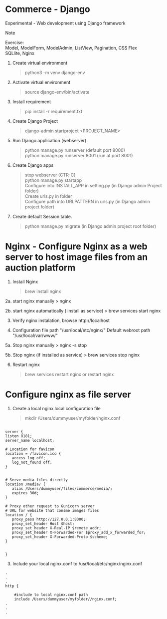 
# Commerce - Django
Experimental - Web development using Django framework

> [!NOTE]
> Exercise:  
>   Model, ModelForm, ModelAdmin, ListView, Pagination, CSS Flex  
>   SQLlite, Nginx 


1. Create virtual environment
   >python3 -m venv django-env

2. Activate virtual environment
   >source django-env/bin/activate

3. Install requirement
   >pip install -r requirement.txt

4. Create Django Project
   >django-admin startproject <PROJECT_NAME>

5. Run Django application (webserver)
   > python manage.py runserver (default port 8000)  
   > python manage.py runserver 8001  (run at port 8001)  

6. Create Django apps
   > stop webserver (CTR-C)  
   > python manage.py startapp <appname>  
   > Configure <appname> into INSTALL_APP in setting.py (in Django admin Project folder)  
   > Create urls.py in <appname> folder  
   > Configure <appname> path into URLPATTERN in urls.py (in Django admin project folder)  

7. Create default Session table.
   > python manage.py migrate (in Django admin project root folder)



# Nginx -  Configure Nginx as a web server to host image files from an auction platform

1. Install Nginx
   > brew install nginx

2a. start nginx manually
    > nginx

2b. start nginx automatically ( install as service)
    > brew services start nginx

3. Verify nginx instalation, browse http://localhost

4. Configuration file path "/usr/local/etc/nginx/"
   Default webroot path "/usr/local/var/www/"

5a. Stop nginx manually
    > nginx -s stop

5b. Stop nginx (if installed as service)
    > brew services stop nginx

6. Restart nginx
   > brew services restart nginx  or restart nginx




# Configure nginx as file server

1. Create a local nginx local configuration file
   > mkdir /Users/dummyuser/myfolder/nginx.conf

  ```sample config:

server {
  listen 8181;
  server_name localhost;

  # Location for favicon
  location = /favicon.ico { 
     access_log off; 
     log_not_found off; 
  }

 
  # Serve media files directly
  location /media/ {
     alias /Users/dummyuser/files/commerce/media/;
     expires 30d;
  }

  # Proxy other request to Gunicorn server
  # URL for website that consme images files 
  location / {
     proxy_pass http://127.0.0.1:8000;   
     proxy_set_header Host $host;
     proxy_set_header X-Real-IP $remote_addr;
     proxy_set_header X-Forwarded-For $proxy_add_x_forwarded_for;
     proxy_set_header X-Forwarded-Proto $scheme;
  }


}
```



3. Include your local nginx.conf to /usr/local/etc/nginx/nginx.conf



```
.
.
.
http {
    
    #include to local nginx.conf path
    include /Users/dummyuser/myfolder//nginx.conf;
.
.
.

```






